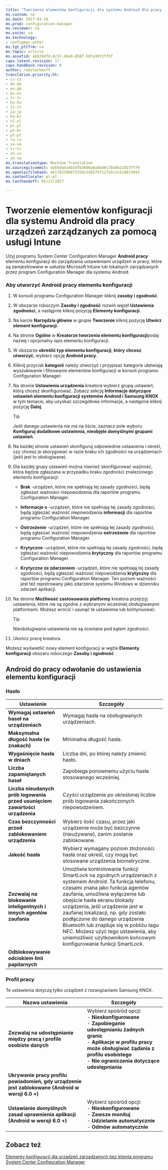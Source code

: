 ```yaml
---
title: "Tworzenie elementów konfiguracji dla systemu Android dla pracy urządzeń zarządzanych za pomocą usługi Intune"
ms.custom: na
ms.date: 2017-03-28
ms.prod: configuration-manager
ms.reviewer: na
ms.suite: na
ms.technology:
- configmgr-other
ms.tgt_pltfrm: na
ms.topic: article
ms.assetid: ab6784fd-8c57-4be9-858f-50fe39f2ff5f
caps.latest.revision: 17
caps.handback.revision: 0
author: robstackmsft
translation.priority.ht:
- cs-cz
- de-de
- en-gb
- es-es
- fr-fr
- hu-hu
- it-it
- ja-jp
- ko-kr
- nl-nl
- pl-pl
- pt-br
- pt-pt
- ru-ru
- sv-se
- tr-tr
- zh-cn
- zh-tw
ms.translationtype: Machine Translation
ms.sourcegitcommit: dab5da5a4b5dfb3606a8a6bd0c70a0b21923fff9
ms.openlocfilehash: e6170339b8f3354c549579f127a5c3c618833943
ms.contentlocale: pl-pl
ms.lasthandoff: 05/17/2017

---
```

# <a name="how-to-create-configuration-items-for-android-for-work-devices-managed-with-intune"></a>Tworzenie elementów konfiguracji dla systemu Android dla pracy urządzeń zarządzanych za pomocą usługi Intune
  
 Użyj programu System Center Configuration Manager **Android pracy** elementu konfiguracji do zarządzania ustawieniami urządzeń w pracy, które są zarejestrowane w usłudze Microsoft Intune lub lokalnych zarządzanych przez program Configuration Manager dla systemu Android.  
  
### <a name="to-create-an-android-for-work-configuration-item"></a>Aby utworzyć Android pracy elementu konfiguracji  
  
1.  W konsoli programu Configuration Manager kliknij **zasoby i zgodność**.  
  
2.  W obszarze roboczym **Zasoby i zgodność** rozwiń węzeł **Ustawienia zgodności**, a następnie kliknij pozycję **Elementy konfiguracji**.  
  
3.  Na karcie **Narzędzia główne** w grupie **Tworzenie** kliknij pozycję **Utwórz element konfiguracji**.  
  
4.  Na stronie **Ogólne** w **Kreatorze tworzenia elementu konfiguracji**podaj nazwę i opcjonalny opis elementu konfiguracji.  
  
5.  W obszarze **określić typ elementu konfiguracji, który chcesz utworzyć**, wybierz opcję **Android pracy**.  
  
6.  Kliknij przycisk **kategorii** należy utworzyć i przypisać kategorie ułatwiają wyszukiwanie i filtrowanie elementów konfiguracji w konsoli programu Configuration Manager.  
  
7.  Na stronie **Ustawienia urządzenia** kreatora wybierz grupę ustawień, którą chcesz skonfigurować. Zobacz sekcję **Informacje dotyczące ustawień elementu konfiguracji systemów Android i Samsung KNOX** w tym temacie, aby uzyskać szczegółowe informacje, a następnie kliknij pozycję **Dalej**.  
  
    > [!TIP]  
    >  Jeśli danego ustawienia nie ma na liście, zaznacz pole wyboru **Konfiguruj dodatkowe ustawienia, nieobjęte domyślnymi grupami ustawień**.  
  
9. Na każdej stronie ustawień skonfiguruj odpowiednie ustawienia i określ, czy chcesz je skorygować w razie braku ich zgodności na urządzeniach (jeśli jest to obsługiwane).  
  
10. Dla każdej grupy ustawień można również skonfigurować ważność, która będzie zgłaszana w przypadku braku zgodności znalezionego elementu konfiguracji:  
  
    -   **Brak** -urządzeń, które nie spełniają tej zasady zgodności, będą zgłaszać ważności niepowodzenia dla raportów programu Configuration Manager.  
  
    -   **Informacje o** -urządzeń, które nie spełniają tej zasady zgodności, będą zgłaszać ważność niepowodzenia **informacji** dla raportów programu Configuration Manager.  
  
    -   **Ostrzeżenie** -urządzeń, które nie spełniają tej zasady zgodności, będą zgłaszać ważność niepowodzenia **ostrzeżenie** dla raportów programu Configuration Manager.  
  
    -   **Krytyczne** -urządzeń, które nie spełniają tej zasady zgodności, będą zgłaszać ważność niepowodzenia **krytyczny** dla raportów programu Configuration Manager.  
  
    -   **Krytyczne ze zdarzeniem** -urządzeń, które nie spełniają tej zasady zgodności, będą zgłaszać ważność niepowodzenia **krytyczny** dla raportów programu Configuration Manager. Ten poziom ważności jest też rejestrowany jako zdarzenie systemu Windows w dzienniku zdarzeń aplikacji.  
  
11. Na stronie **Możliwość zastosowania platformy** kreatora przejrzyj ustawienia, które nie są zgodne z wybranymi wcześniej obsługiwanymi platformami. Możesz wrócić i usunąć te ustawienia lub kontynuować.  
  
    > [!TIP]  
    >  Nieobsługiwane ustawienia nie są oceniane pod kątem zgodności.  
  
12. Ukończ pracę kreatora.  
  
 Możesz wyświetlić nowy element konfiguracji w węźle **Elementy konfiguracji** obszaru roboczego **Zasoby i zgodność** .  
  
##  <a name="android-for-work-configuration-item-settings-reference"></a>Android do pracy odwołanie do ustawienia elementu konfiguracji  
  
### <a name="password"></a>Hasło  
   
|Ustawienie|Szczegóły|  
|-------------|-------------|  
|**Wymagaj ustawień haseł na urządzeniach**|Wymagaj hasła na obsługiwanych urządzeniach.|  
|**Maksymalna długość hasła (w znakach)**|Minimalna długość hasła.|  
|**Wygaśnięcie hasła w dniach**|Liczba dni, po której należy zmienić hasło.|  
|**Liczba zapamiętanych haseł**|Zapobiega ponownemu użyciu hasła stosowanego wcześniej.|  
|**Liczba nieudanych prób logowania przed usunięciem zawartości urządzenia**|Czyści urządzenie po określonej liczbie prób logowania zakończonych niepowodzeniem.|  
|**Czas bezczynności przed zablokowaniem urządzenia**|Wybierz ilość czasu, przez jaki urządzenie może być bezczynne (nieużywane), zanim zostanie zablokowane.|
|**Jakość hasła**|Wybierz wymagany poziom złożoności hasła oraz określ, czy mogą być stosowane urządzenia biometryczne.|  
|**Zezwalaj na blokowanie inteligentnych i innych agentów zaufania**|Umożliwia kontrolowanie funkcji SmartLock na zgodnych urządzeniach z systemem Android. Ta funkcja telefonu, czasami znana jako funkcja agentów zaufania, umożliwia wyłączenie lub obejście hasła ekranu blokady urządzenia, jeśli urządzenie jest w zaufanej lokalizacji, np. gdy zostało podłączone do danego urządzenia Bluetooth lub znajduje się w pobliżu tagu NFC. Możesz użyć tego ustawienia, aby uniemożliwić użytkownikom końcowym konfigurowanie funkcji SmartLock.|
|**Odblokowywanie odciskiem linii papilarnych**||
  
###  <a name="work-profile"></a>Profil pracy  
 Te ustawienia dotyczą tylko urządzeń z rozwiązaniami Samsung KNOX.  
  
|Nazwa ustawienia|Szczegóły|  
|------------------|-------------|  
|**Zezwalaj na udostępnianie między pracą i profile osobiste danych**|Wybierz spośród opcji:<br>- **Nieskonfigurowane**<br>- **Zapobieganie udostępnianiu żadnych granic**<br>- **Aplikacje w profilu pracy może obsługiwać żądania z profilu osobistego**<br>- **Nie ograniczenia dotyczące udostępniania**<br>|  
|**Ukrywanie pracy profilu powiadomień, gdy urządzenie jest zablokowane (Android w wersji 6.0 +)**||
|**Ustawianie domyślnych zasad uprawnienia aplikacji (Android w wersji 6.0 +)**|Wybierz spośród opcji:<br>- **Nieskonfigurowane**<br>- **Zawsze monituj**<br>- **Udzielanie automatycznie**<br>- **Odmów automatycznie**|
  
 
## <a name="see-also"></a>Zobacz też  
 [Elementy konfiguracji dla urządzeń zarządzanych bez klienta programu System Center Configuration Manager](../../compliance/deploy-use/configuration-items-for-devices-managed-without-the-client.md)
